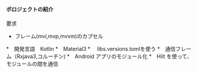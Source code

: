 
#### ポロジェクトの紹介
要求

* フレーム(mvi,mvp,mvvm)のカプセル

 *　開発言語　Kotlin
 *　Material3 
 *　 libs.versions.tomlを使う
 *　通信フレーム（Rxjava3,コルーチン)
 *　Android アプリのモジュール化
 *　Hilt を使って、モジュールの間を通信





